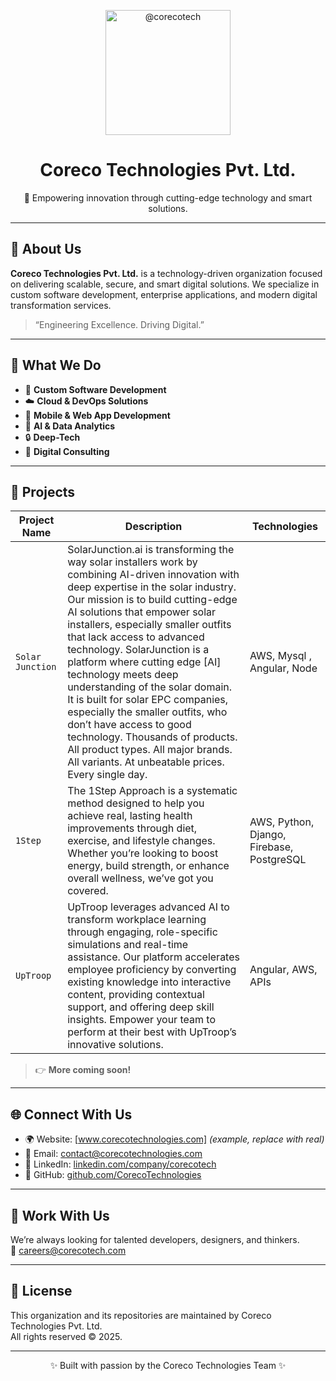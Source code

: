 <!--**Design by Nagesh Pawar** -->

<!-- Logo (optional) -->
<p align="center">
<img class="avatar rounded-2" src="https://avatars.githubusercontent.com/u/124358516?s=400&amp;u=f1613a323002f859e26ed88c2977a9b5e4cead85&amp;v=4" width="200" height="200" alt="@corecotech">
</p>

<h1 align="center">Coreco Technologies Pvt. Ltd.</h1>
<p align="center">
  🚀 Empowering innovation through cutting-edge technology and smart solutions.
</p>

---

## 🏢 About Us

**Coreco Technologies Pvt. Ltd.** is a technology-driven organization focused on delivering scalable, secure, and smart digital solutions. We specialize in custom software development, enterprise applications, and modern digital transformation services.

> “Engineering Excellence. Driving Digital.”

---

## 💼 What We Do

- 🔧 **Custom Software Development**
- ☁️ **Cloud & DevOps Solutions**
- 📱 **Mobile & Web App Development**
- 🧠 **AI & Data Analytics**
- 🔒 **Deep-Tech**
- 🏢 **Digital Consulting**

---

## 📂 Projects

| Project Name | Description | Technologies |
|--------------|-------------|--------------|
| `Solar Junction` | SolarJunction.ai is transforming the way solar installers work by combining AI-driven innovation with deep expertise in the solar industry. Our mission is to build cutting-edge AI solutions that empower solar installers, especially smaller outfits that lack access to advanced technology. SolarJunction is a platform where cutting edge [AI] technology meets deep understanding of the solar domain. It is built for solar EPC companies, especially the smaller outfits, who don’t have access to good technology. Thousands of products. All product types. All major brands. All variants. At unbeatable prices. Every single day.| AWS, Mysql , Angular, Node|
| `1Step` | The 1Step Approach is a systematic method designed to help you achieve real, lasting health improvements through diet, exercise, and lifestyle changes. Whether you’re looking to boost energy, build strength, or enhance overall wellness, we’ve got you covered. | AWS, Python, Django, Firebase, PostgreSQL |
| `UpTroop` | UpTroop leverages advanced AI to transform workplace learning through engaging, role-specific simulations and real-time assistance. Our platform accelerates employee proficiency by converting existing knowledge into interactive content, providing contextual support, and offering deep skill insights. Empower your team to perform at their best with UpTroop’s innovative solutions. | Angular, AWS, APIs |

> 👉 **More coming soon!**

---

## 🌐 Connect With Us

- 🌍 Website: [www.corecotechnologies.com] *(example, replace with real)*
- 📧 Email: [contact@corecotechnologies.com](mailto:info@corecotechnologies.com)
- 💼 LinkedIn: [linkedin.com/company/corecotech](https://www.linkedin.com/company/corecotech)
- 🐙 GitHub: [github.com/CorecoTechnologies](https://github.com/corecotech)

---

## 🤝 Work With Us

We’re always looking for talented developers, designers, and thinkers.  
📩 [careers@corecotech.com](mailto:hr@corecotechnologies.com)

---

## 📜 License

This organization and its repositories are maintained by Coreco Technologies Pvt. Ltd.  
All rights reserved © 2025.

---

<p align="center">✨ Built with passion by the Coreco Technologies Team ✨</p>
